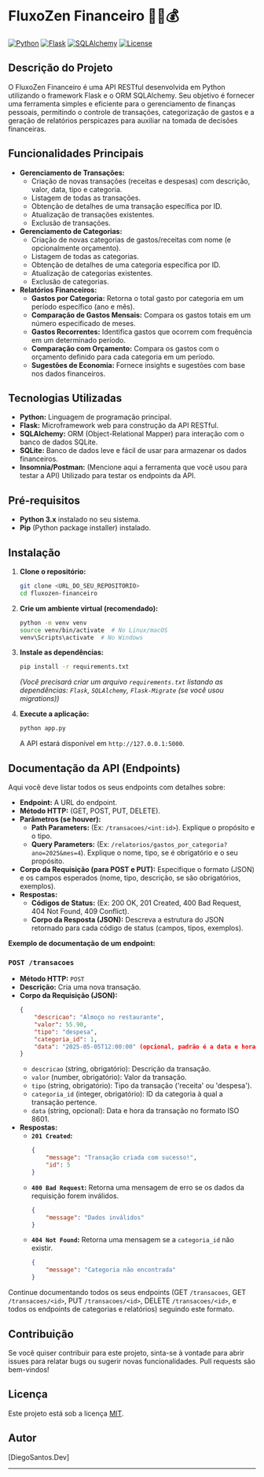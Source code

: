 # FluxoZen Financeiro 🧘‍♂️💰

[![Python](https://img.shields.io/badge/python-3.x-blue.svg)](https://www.python.org/)
[![Flask](https://img.shields.io/badge/flask-%23000.svg?style=for-the-badge&logo=flask&logoColor=white)](https://flask.palletsprojects.com/)
[![SQLAlchemy](https://img.shields.io/badge/sqlalchemy-%23000.svg?style=for-the-badge&logo=sqlalchemy&logoColor=white)](https://www.sqlalchemy.org/)
[![License](https://img.shields.io/badge/License-MIT-yellow.svg)](https://opensource.org/licenses/MIT)
## Descrição do Projeto

O FluxoZen Financeiro é uma API RESTful desenvolvida em Python utilizando o framework Flask e o ORM SQLAlchemy. Seu objetivo é fornecer uma ferramenta simples e eficiente para o gerenciamento de finanças pessoais, permitindo o controle de transações, categorização de gastos e a geração de relatórios perspicazes para auxiliar na tomada de decisões financeiras.

## Funcionalidades Principais

* **Gerenciamento de Transações:**
    * Criação de novas transações (receitas e despesas) com descrição, valor, data, tipo e categoria.
    * Listagem de todas as transações.
    * Obtenção de detalhes de uma transação específica por ID.
    * Atualização de transações existentes.
    * Exclusão de transações.
* **Gerenciamento de Categorias:**
    * Criação de novas categorias de gastos/receitas com nome (e opcionalmente orçamento).
    * Listagem de todas as categorias.
    * Obtenção de detalhes de uma categoria específica por ID.
    * Atualização de categorias existentes.
    * Exclusão de categorias.
* **Relatórios Financeiros:**
    * **Gastos por Categoria:** Retorna o total gasto por categoria em um período específico (ano e mês).
    * **Comparação de Gastos Mensais:** Compara os gastos totais em um número especificado de meses.
    * **Gastos Recorrentes:** Identifica gastos que ocorrem com frequência em um determinado período.
    * **Comparação com Orçamento:** Compara os gastos com o orçamento definido para cada categoria em um período.
    * **Sugestões de Economia:** Fornece insights e sugestões com base nos dados financeiros.

## Tecnologias Utilizadas

* **Python:** Linguagem de programação principal.
* **Flask:** Microframework web para construção da API RESTful.
* **SQLAlchemy:** ORM (Object-Relational Mapper) para interação com o banco de dados SQLite.
* **SQLite:** Banco de dados leve e fácil de usar para armazenar os dados financeiros.
* **Insomnia/Postman:** (Mencione aqui a ferramenta que você usou para testar a API) Utilizado para testar os endpoints da API.

## Pré-requisitos

* **Python 3.x** instalado no seu sistema.
* **Pip** (Python package installer) instalado.

## Instalação

1.  **Clone o repositório:**
    ```bash
    git clone <URL_DO_SEU_REPOSITORIO>
    cd fluxozen-financeiro
    ```

2.  **Crie um ambiente virtual (recomendado):**
    ```bash
    python -m venv venv
    source venv/bin/activate  # No Linux/macOS
    venv\Scripts\activate  # No Windows
    ```

3.  **Instale as dependências:**
    ```bash
    pip install -r requirements.txt
    ```
    *(Você precisará criar um arquivo `requirements.txt` listando as dependências: `Flask`, `SQLAlchemy`, `Flask-Migrate` (se você usou migrations))*

4.  **Execute a aplicação:**
    ```bash
    python app.py
    ```
    A API estará disponível em `http://127.0.0.1:5000`.

## Documentação da API (Endpoints)

Aqui você deve listar todos os seus endpoints com detalhes sobre:

* **Endpoint:** A URL do endpoint.
* **Método HTTP:** (GET, POST, PUT, DELETE).
* **Parâmetros (se houver):**
    * **Path Parameters:** (Ex: `/transacoes/<int:id>`). Explique o propósito e o tipo.
    * **Query Parameters:** (Ex: `/relatorios/gastos_por_categoria?ano=2025&mes=4`). Explique o nome, tipo, se é obrigatório e o seu propósito.
* **Corpo da Requisição (para POST e PUT):** Especifique o formato (JSON) e os campos esperados (nome, tipo, descrição, se são obrigatórios, exemplos).
* **Respostas:**
    * **Códigos de Status:** (Ex: 200 OK, 201 Created, 400 Bad Request, 404 Not Found, 409 Conflict).
    * **Corpo da Resposta (JSON):** Descreva a estrutura do JSON retornado para cada código de status (campos, tipos, exemplos).

**Exemplo de documentação de um endpoint:**

### `POST /transacoes`

* **Método HTTP:** `POST`
* **Descrição:** Cria uma nova transação.
* **Corpo da Requisição (JSON):**
    ```json
    {
        "descricao": "Almoço no restaurante",
        "valor": 55.90,
        "tipo": "despesa",
        "categoria_id": 1,
        "data": "2025-05-05T12:00:00" (opcional, padrão é a data e hora atual)
    }
    ```
    * `descricao` (string, obrigatório): Descrição da transação.
    * `valor` (number, obrigatório): Valor da transação.
    * `tipo` (string, obrigatório): Tipo da transação ('receita' ou 'despesa').
    * `categoria_id` (integer, obrigatório): ID da categoria à qual a transação pertence.
    * `data` (string, opcional): Data e hora da transação no formato ISO 8601.
* **Respostas:**
    * **`201 Created`:**
        ```json
        {
            "message": "Transação criada com sucesso!",
            "id": 5
        }
        ```
    * **`400 Bad Request`:** Retorna uma mensagem de erro se os dados da requisição forem inválidos.
        ```json
        {
            "message": "Dados inválidos"
        }
        ```
    * **`404 Not Found`:** Retorna uma mensagem se a `categoria_id` não existir.
        ```json
        {
            "message": "Categoria não encontrada"
        }
        ```

Continue documentando todos os seus endpoints (GET `/transacoes`, GET `/transacoes/<id>`, PUT `/transacoes/<id>`, DELETE `/transacoes/<id>`, e todos os endpoints de categorias e relatórios) seguindo este formato.

## Contribuição

Se você quiser contribuir para este projeto, sinta-se à vontade para abrir issues para relatar bugs ou sugerir novas funcionalidades. Pull requests são bem-vindos!

## Licença

Este projeto está sob a licença [MIT](https://opensource.org/licenses/MIT).

## Autor

[DiegoSantos.Dev]

---




